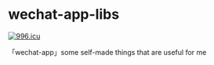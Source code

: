 # wechat-app-libs
[![996.icu](https://img.shields.io/badge/link-996.icu-red.svg)](https://996.icu)

「wechat-app」some self-made things that are useful for me
